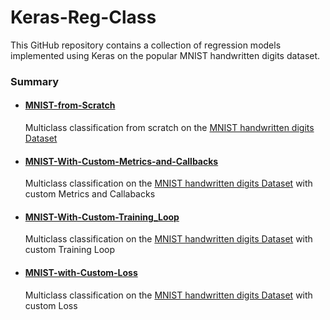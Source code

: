 # Keras-Reg-Class
This GitHub repository contains a collection of regression models implemented using Keras on the popular MNIST handwritten digits dataset. 

### Summary
  - #### [MNIST-from-Scratch](https://github.com/Overlrd/Keras-Reg-Class/blob/main/MNIST-IN-DEEP/MNIST-from-Sratch.ipynb)
  
  
    Multiclass classification from scratch on the [MNIST  handwritten digits Dataset](http://yann.lecun.com/exdb/mnist/)
    
  - #### [MNIST-With-Custom-Metrics-and-Callbacks](https://github.com/Overlrd/Keras-Reg-Class/blob/main/MNIST-IN-DEEP/MNIST-With-Custom-Metrics-and-Callbacks.ipynb)
  
      Multiclass classification on the [MNIST  handwritten digits Dataset](http://yann.lecun.com/exdb/mnist/) with custom Metrics and Callabacks
      
      
      
   - #### [MNIST-With-Custom-Training_Loop](https://github.com/Overlrd/Keras-Reg-Class/blob/main/MNIST-IN-DEEP/MNIST-With-Custom-Training_Loop.ipynb)
   

        Multiclass classification on the [MNIST  handwritten digits Dataset](http://yann.lecun.com/exdb/mnist/) with custom Training Loop
        
        
        
   - #### [MNIST-with-Custom-Loss](https://github.com/Overlrd/Keras-Reg-Class/blob/main/MNIST-IN-DEEP/MNIST-with-Custom-Loss.ipynb)
    
    
        Multiclass classification on the [MNIST  handwritten digits Dataset](http://yann.lecun.com/exdb/mnist/) with custom Loss
        


